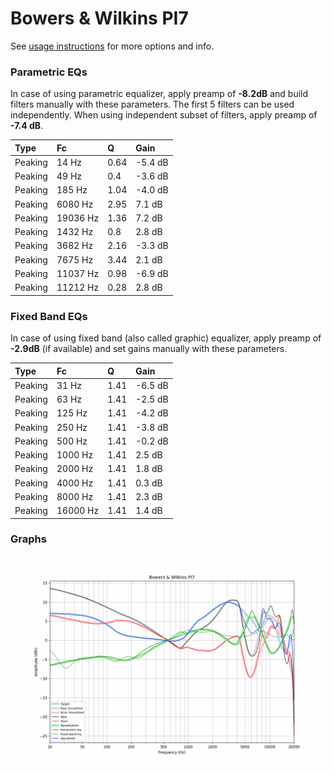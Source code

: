 # Bowers & Wilkins PI7
See [usage instructions](https://github.com/jaakkopasanen/AutoEq#usage) for more options and info.

### Parametric EQs
In case of using parametric equalizer, apply preamp of **-8.2dB** and build filters manually
with these parameters. The first 5 filters can be used independently.
When using independent subset of filters, apply preamp of **-7.4 dB**.

| Type    | Fc       |    Q | Gain    |
|:--------|:---------|:-----|:--------|
| Peaking | 14 Hz    | 0.64 | -5.4 dB |
| Peaking | 49 Hz    | 0.4  | -3.6 dB |
| Peaking | 185 Hz   | 1.04 | -4.0 dB |
| Peaking | 6080 Hz  | 2.95 | 7.1 dB  |
| Peaking | 19036 Hz | 1.36 | 7.2 dB  |
| Peaking | 1432 Hz  | 0.8  | 2.8 dB  |
| Peaking | 3682 Hz  | 2.16 | -3.3 dB |
| Peaking | 7675 Hz  | 3.44 | 2.1 dB  |
| Peaking | 11037 Hz | 0.98 | -6.9 dB |
| Peaking | 11212 Hz | 0.28 | 2.8 dB  |

### Fixed Band EQs
In case of using fixed band (also called graphic) equalizer, apply preamp of **-2.9dB**
(if available) and set gains manually with these parameters.

| Type    | Fc       |    Q | Gain    |
|:--------|:---------|:-----|:--------|
| Peaking | 31 Hz    | 1.41 | -6.5 dB |
| Peaking | 63 Hz    | 1.41 | -2.5 dB |
| Peaking | 125 Hz   | 1.41 | -4.2 dB |
| Peaking | 250 Hz   | 1.41 | -3.8 dB |
| Peaking | 500 Hz   | 1.41 | -0.2 dB |
| Peaking | 1000 Hz  | 1.41 | 2.5 dB  |
| Peaking | 2000 Hz  | 1.41 | 1.8 dB  |
| Peaking | 4000 Hz  | 1.41 | 0.3 dB  |
| Peaking | 8000 Hz  | 1.41 | 2.3 dB  |
| Peaking | 16000 Hz | 1.41 | 1.4 dB  |

### Graphs
![](./Bowers%20&%20Wilkins%20PI7.png)